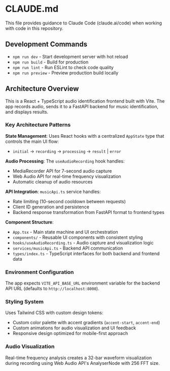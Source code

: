# CLAUDE.md

This file provides guidance to Claude Code (claude.ai/code) when working with code in this repository.

## Development Commands

- `npm run dev` - Start development server with hot reload
- `npm run build` - Build for production 
- `npm run lint` - Run ESLint to check code quality
- `npm run preview` - Preview production build locally

## Architecture Overview

This is a React + TypeScript audio identification frontend built with Vite. The app records audio, sends it to a FastAPI backend for music identification, and displays results.

### Key Architecture Patterns

**State Management**: Uses React hooks with a centralized `AppState` type that controls the main UI flow:
- `initial` → `recording` → `processing` → `result` | `error`

**Audio Processing**: The `useAudioRecording` hook handles:
- MediaRecorder API for 7-second audio capture
- Web Audio API for real-time frequency visualization
- Automatic cleanup of audio resources

**API Integration**: `musicApi.ts` service handles:
- Rate limiting (10-second cooldown between requests)
- Client ID generation and persistence
- Backend response transformation from FastAPI format to frontend types

**Component Structure**:
- `App.tsx` - Main state machine and UI orchestration
- `components/` - Reusable UI components with consistent styling
- `hooks/useAudioRecording.ts` - Audio capture and visualization logic
- `services/musicApi.ts` - Backend API communication
- `types/index.ts` - TypeScript interfaces for both backend and frontend data

### Environment Configuration

The app expects `VITE_API_BASE_URL` environment variable for the backend API URL (defaults to `http://localhost:8000`).

### Styling System

Uses Tailwind CSS with custom design tokens:
- Custom color palette with accent gradients (`accent-start`, `accent-end`)
- Custom animations for audio visualization and UI feedback
- Responsive design optimized for mobile-first approach

### Audio Visualization

Real-time frequency analysis creates a 32-bar waveform visualization during recording using Web Audio API's AnalyserNode with 256 FFT size.